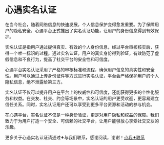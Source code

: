 # 心遇实名认证

在当今社会，随着网络信息的快速发展，个人信息保护变得愈发重要。为了保障用户的隐私安全，心遇平台正式推出了实名认证功能，让用户的身份信息得到有效保护。

实名认证是指用户通过提供真实、有效的个人身份信息，经过平台审核核实后，获得一个唯一标识的过程。通过实名认证，用户的真实身份得到验证，有效防范了虚假信息和不良行为，提高了社交平台的安全性和可信度。

心遇平台实名认证采用了严格的审核标准和流程，确保用户信息的真实性和安全性。用户可以通过上传身份证件等方式进行实名认证，平台会严格保护用户的个人隐私信息，绝不泄露给第三方。

实名认证不仅可以提升用户在平台上的权威性和可信度，还能获得更多的个性化服务和权益。在交友、社交、约会等场景中，实名认证的用户更受欢迎，更容易建立信任关系。同时，实名认证用户还可以享受到更多平台资源和活动的参与机会。

在心遇平台，实名认证不仅是一种身份验证，更是对用户隐私和权益的保障。我们致力于为用户打造一个安全、可信赖的社交平台，让用户能够放心享受社交交友的乐趣。

更多关于心遇实名认证请通过✈与我们联系，感谢阅读，谢谢！[点我✈联系](https://gg.k02.cc)